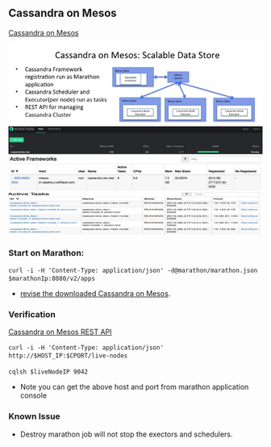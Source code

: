 ## Cassandra on Mesos 

[Cassandra on Mesos](https://github.com/mesosphere/cassandra-mesos)

![Image of Cassandra on Mesos](../../doc/images/cassandra_mesos.jpg)


### Start on Marathon:
	
	curl -i -H 'Content-Type: application/json' -d@marathon/marathon.json $marathonIp:8080/v2/apps
	
* [revise the downloaded Cassandra on Mesos](marathon/marathon.json).


### Verification

[Cassandra on Mesos REST API](http://mesosphere.github.io/cassandra-mesos/docs/rest-api.html)

	curl -i -H 'Content-Type: application/json' http://$HOST_IP:$CPORT/live-nodes
	
	cqlsh $liveNodeIP 9042

* Note you can get the above host and port from marathon application console

### Known Issue

* Destroy marathon job will not stop the exectors and schedulers. 